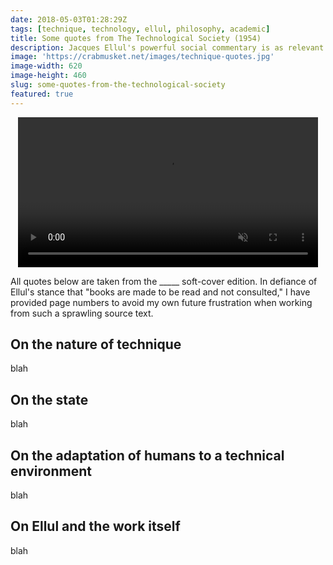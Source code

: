 ```yaml
---
date: 2018-05-03T01:28:29Z
tags: [technique, technology, ellul, philosophy, academic]
title: Some quotes from The Technological Society (1954)
description: Jacques Ellul's powerful social commentary is as relevant today as it was 60 years ago.
image: 'https://crabmusket.net/images/technique-quotes.jpg'
image-width: 620
image-height: 460
slug: some-quotes-from-the-technological-society
featured: true
---
```


<center>
  <video style="width: 100%; max-width: 480px;" autoplay loop muted preload="auto" src="/images/moloch-machine.mp4"></video>
</center>

All quotes below are taken from the _____ soft-cover edition.
In defiance of Ellul's stance that "books are made to be read and not consulted," I have provided page numbers to avoid my own future frustration when working from such a sprawling source text.

## On the nature of technique

blah

## On the state

blah

## On the adaptation of humans to a technical environment

blah

## On Ellul and the work itself

blah
